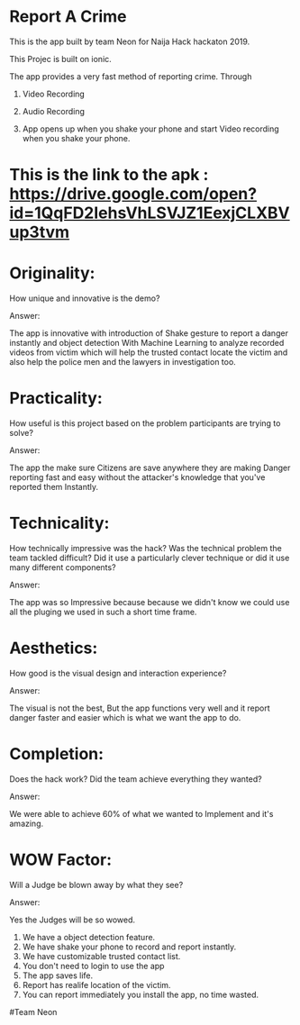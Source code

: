 # Report A Crime
This is the app built by team Neon for Naija Hack hackaton 2019.

This Projec is built on ionic.

The app provides a very fast method of reporting crime. 
Through 

1. Video Recording

2. Audio Recording

3. App opens up when you shake your phone and start Video recording when you shake your phone.

# This is the link to the apk : https://drive.google.com/open?id=1QqFD2IehsVhLSVJZ1EexjCLXBVup3tvm

# Originality:
How unique and innovative is the demo?

Answer: 

The app is innovative with introduction of Shake gesture to report a danger instantly and 
object detection With Machine Learning to analyze recorded videos from victim which will help the trusted contact locate the victim and also help the police men and the lawyers in investigation too.

# Practicality:
How useful is this project based on the problem participants are trying to solve?

Answer:

The app the make sure Citizens are save anywhere they are making Danger reporting fast and easy without the attacker's knowledge that you've reported them Instantly.

# Technicality:
How technically impressive was the hack? Was the technical problem the team tackled difficult? Did it use a particularly clever technique or did it use many different components?

Answer:

The app was so Impressive because because we didn't know we could use all the pluging we used in such a short time frame.

# Aesthetics:
How good is the visual design and interaction experience?

Answer:

The visual is not the best, But the app functions very well and it report danger faster and easier which is what we want the app to do.

# Completion:
Does the hack work? Did the team achieve everything they wanted?

Answer:

We were able to achieve 60% of what we wanted to Implement and it's amazing.

# WOW Factor:
Will a Judge be blown away by what they see?

Answer:

Yes the Judges will be so wowed.
1. We have a object detection feature.
2. We have shake your phone to record and report instantly.
3. We have customizable trusted contact list.
4. You don't need to login to use the app
5. The app saves life.
6. Report has realife location of the victim.
7. You can report immediately you install the app, no time wasted.

#Team Neon
